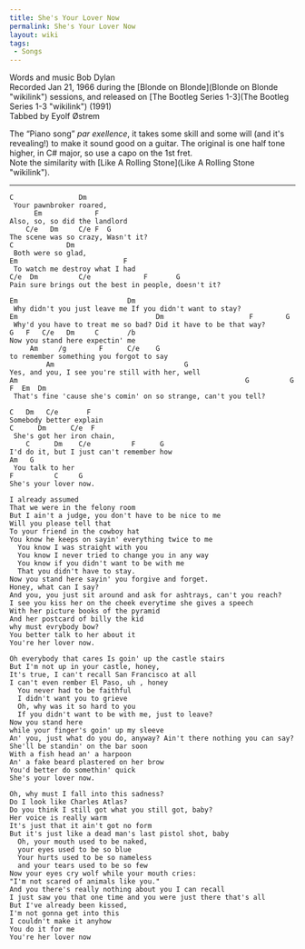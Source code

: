 ```yaml
---
title: She's Your Lover Now
permalink: She's Your Lover Now
layout: wiki
tags:
 - Songs
---
```


Words and music Bob Dylan  
Recorded Jan 21, 1966 during the [Blonde on
Blonde](Blonde on Blonde "wikilink") sessions, and released on [The
Bootleg Series 1-3](The Bootleg Series 1-3 "wikilink") (1991)  
 Tabbed by Eyolf Østrem

The “Piano song” *par exellence*, it takes some skill and some will (and
it's revealing!) to make it sound good on a guitar. The original is one
half tone higher, in C\# major, so use a capo on the 1st fret.  
Note the similarity with [Like A Rolling
Stone](Like A Rolling Stone "wikilink").

* * * * *

    C                Dm
     Your pawnbroker roared,
          Em             F
    Also, so, so did the landlord
        C/e   Dm     C/e F  G
    The scene was so crazy, Wasn't it?
    C             Dm
     Both were so glad,
    Em                          F
     To watch me destroy what I had
    C/e  Dm          C/e             F       G
    Pain sure brings out the best in people, doesn't it?

    Em                           Dm
     Why didn't you just leave me If you didn't want to stay?
    Em                                  Dm                     F        G
     Why'd you have to treat me so bad? Did it have to be that way?
    G   F   C/e   Dm     C       /b
    Now you stand here expectin' me
         Am     /g        F      C/e    G
    to remember something you forgot to say
             Am                                G
    Yes, and you, I see you're still with her, well
    Am                                                        G          G  F  Em  Dm
     That's fine 'cause she's comin' on so strange, can't you tell?

    C   Dm   C/e       F
    Somebody better explain
    C      Dm      C/e  F
     She's got her iron chain,
        C      Dm    C/e          F      G
    I'd do it, but I just can't remember how
    Am   G
     You talk to her
    F          C     G
    She's your lover now.

    I already assumed
    That we were in the felony room
    But I ain't a judge, you don't have to be nice to me
    Will you please tell that
    To your friend in the cowboy hat
    You know he keeps on sayin' everything twice to me
      You know I was straight with you
      You know I never tried to change you in any way
      You know if you didn't want to be with me
      That you didn't have to stay.
    Now you stand here sayin' you forgive and forget.
    Honey, what can I say?
    And you, you just sit around and ask for ashtrays, can't you reach?
    I see you kiss her on the cheek everytime she gives a speech
    With her picture books of the pyramid
    And her postcard of billy the kid
    why must evrybody bow?
    You better talk to her about it
    You're her lover now.

    Oh everybody that cares Is goin' up the castle stairs
    But I'm not up in your castle, honey,
    It's true, I can't recall San Francisco at all
    I can't even rember El Paso, uh , honey
      You never had to be faithful
      I didn't want you to grieve
      Oh, why was it so hard to you
      If you didn't want to be with me, just to leave?
    Now you stand here
    while your finger's goin' up my sleeve
    An' you, just what do you do, anyway? Ain't there nothing you can say?
    She'll be standin' on the bar soon
    With a fish head an' a harpoon
    An' a fake beard plastered on her brow
    You'd better do somethin' quick
    She's your lover now.

    Oh, why must I fall into this sadness?
    Do I look like Charles Atlas?
    Do you think I still got what you still got, baby?
    Her voice is really warm
    It's just that it ain't got no form
    But it's just like a dead man's last pistol shot, baby
      Oh, your mouth used to be naked,
      your eyes used to be so blue
      Your hurts used to be so nameless
      and your tears used to be so few
    Now your eyes cry wolf while your mouth cries:
    "I'm not scared of animals like you."
    And you there's really nothing about you I can recall
    I just saw you that one time and you were just there that's all
    But I've already been kissed,
    I'm not gonna get into this
    I couldn't make it anyhow
    You do it for me
    You're her lover now
